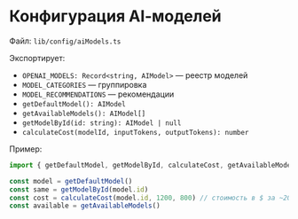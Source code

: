 # Конфигурация AI‑моделей

Файл: `lib/config/aiModels.ts`

Экспортирует:
- `OPENAI_MODELS: Record<string, AIModel>` — реестр моделей
- `MODEL_CATEGORIES` — группировка
- `MODEL_RECOMMENDATIONS` — рекомендации
- `getDefaultModel(): AIModel`
- `getAvailableModels(): AIModel[]`
- `getModelById(id: string): AIModel | null`
- `calculateCost(modelId, inputTokens, outputTokens): number`

Пример:

```ts
import { getDefaultModel, getModelById, calculateCost, getAvailableModels } from '@/lib/config/aiModels'

const model = getDefaultModel()
const same = getModelById(model.id)
const cost = calculateCost(model.id, 1200, 800) // стоимость в $ за ~2000 токенов
const available = getAvailableModels()
```